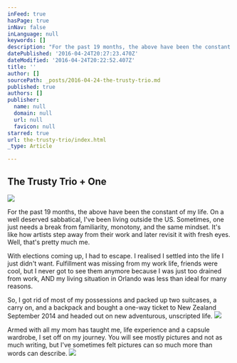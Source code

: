 ```yaml
---
inFeed: true
hasPage: true
inNav: false
inLanguage: null
keywords: []
description: "For the past 19 months, the above have been the constant of my life. On a well deserved sabbatical, I've been living outside the US. Sometimes, one just needs a break from familiarity, monotony, and the same mindset. It's like how artists step away from their work and later revisit it with fresh eyes. Well, that's pretty much me. "
datePublished: '2016-04-24T20:27:23.470Z'
dateModified: '2016-04-24T20:22:52.407Z'
title: ''
author: []
sourcePath: _posts/2016-04-24-the-trusty-trio.md
published: true
authors: []
publisher:
  name: null
  domain: null
  url: null
  favicon: null
starred: true
url: the-trusty-trio/index.html
_type: Article

---
```

## The Trusty Trio + One
![](https://the-grid-user-content.s3-us-west-2.amazonaws.com/a7f237bc-9434-4ebc-b8c9-eea65804686e.jpg)

For the past 19 months, the above have been the constant of my life. On a well deserved sabbatical, I've been living outside the US. Sometimes, one just needs a break from familiarity, monotony, and the same mindset. It's like how artists step away from their work and later revisit it with fresh eyes. Well, that's pretty much me. 

With elections coming up, I had to escape. I realised I settled into the life I just didn't want. Fulfillment was missing from my work life, friends were cool, but I never got to see them anymore because I was just too drained from work, AND my living situation in Orlando was less than ideal for many reasons. 

So, I got rid of most of my possessions and packed up two suitcases, a carry on, and a backpack and bought a one-way ticket to New Zealand September 2014 and headed out on new adventurous, unscripted life. ![](https://the-grid-user-content.s3-us-west-2.amazonaws.com/b9fdec32-2c4f-4391-a4d8-6120e3a17f13.jpg)

Armed with all my mom has taught me, life experience and a capsule wardrobe, I set off on my journey. You will see mostly pictures and not as much writing, but I've sometimes felt pictures can so much more than words can describe. ![](https://the-grid-user-content.s3-us-west-2.amazonaws.com/3b28e5c1-e594-4dc8-bcf0-07efba3ed48e.jpg)